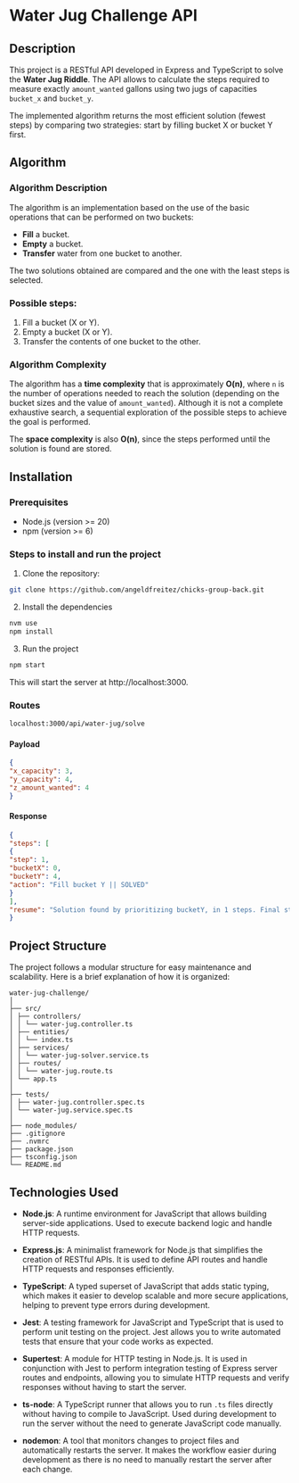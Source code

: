 # Water Jug Challenge API

## Description

This project is a RESTful API developed in Express and TypeScript to solve the **Water Jug Riddle**. The API allows to calculate the steps required to measure exactly `amount_wanted` gallons using two jugs of capacities `bucket_x` and `bucket_y`.

The implemented algorithm returns the most efficient solution (fewest steps) by comparing two strategies: start by filling bucket X or bucket Y first.

## Algorithm

### Algorithm Description

The algorithm is an implementation based on the use of the basic operations that can be performed on two buckets:
- **Fill** a bucket.
- **Empty** a bucket.
- **Transfer** water from one bucket to another.

The two solutions obtained are compared and the one with the least steps is selected.

### Possible steps:
1. Fill a bucket (X or Y).
2. Empty a bucket (X or Y).
3. Transfer the contents of one bucket to the other.

### Algorithm Complexity

The algorithm has a **time complexity** that is approximately **O(n)**, where `n` is the number of operations needed to reach the solution (depending on the bucket sizes and the value of `amount_wanted`). Although it is not a complete exhaustive search, a sequential exploration of the possible steps to achieve the goal is performed.

The **space complexity** is also **O(n)**, since the steps performed until the solution is found are stored.

## Installation

### Prerequisites

- Node.js (version >= 20)
- npm (version >= 6)

### Steps to install and run the project

1. Clone the repository:

```bash
git clone https://github.com/angeldfreitez/chicks-group-back.git
```

2. Install the dependencies

```bash
nvm use
npm install
```
3. Run the project

```bash
npm start
```

This will start the server at http://localhost:3000.

### Routes
```bash
localhost:3000/api/water-jug/solve
```
#### Payload
```json
{
"x_capacity": 3,
"y_capacity": 4,
"z_amount_wanted": 4
}
```
#### Response
```json
{
"steps": [
{
"step": 1,
"bucketX": 0,
"bucketY": 4,
"action": "Fill bucket Y || SOLVED"
}
],
"resume": "Solution found by prioritizing bucketY, in 1 steps. Final state: bucketX=0, bucketY=4"
}
```
## Project Structure
The project follows a modular structure for easy maintenance and scalability. Here is a brief explanation of how it is organized:

```
water-jug-challenge/
│
├── src/
│ ├── controllers/
│ │ └── water-jug.controller.ts
│ ├── entities/
│ │ └── index.ts
│ ├── services/
│ │ └── water-jug-solver.service.ts
│ ├── routes/
│ │ └── water-jug.route.ts
│ └── app.ts
│
├── tests/
│ ├── water-jug.controller.spec.ts
│ └── water-jug.service.spec.ts
│
├── node_modules/
├── .gitignore
├── .nvmrc
├── package.json
├── tsconfig.json
└── README.md

```

## Technologies Used

- **Node.js**: A runtime environment for JavaScript that allows building server-side applications. Used to execute backend logic and handle HTTP requests.

- **Express.js**: A minimalist framework for Node.js that simplifies the creation of RESTful APIs. It is used to define API routes and handle HTTP requests and responses efficiently.

- **TypeScript**: A typed superset of JavaScript that adds static typing, which makes it easier to develop scalable and more secure applications, helping to prevent type errors during development.

- **Jest**: A testing framework for JavaScript and TypeScript that is used to perform unit testing on the project. Jest allows you to write automated tests that ensure that your code works as expected.

- **Supertest**: A module for HTTP testing in Node.js. It is used in conjunction with Jest to perform integration testing of Express server routes and endpoints, allowing you to simulate HTTP requests and verify responses without having to start the server.

- **ts-node**: A TypeScript runner that allows you to run `.ts` files directly without having to compile to JavaScript. Used during development to run the server without the need to generate JavaScript code manually.

- **nodemon**: A tool that monitors changes to project files and automatically restarts the server. It makes the workflow easier during development as there is no need to manually restart the server after each change.